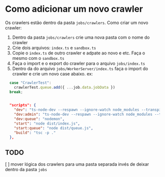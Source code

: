 # Como adicionar um novo crawler

Os crawlers estão dentro da pasta `jobs/crawlers`. Como criar um novo crawler:

1. Dentro da pasta `jobs/crawlers` crie uma nova pasta com o nome do crawler
2. Crie dois arquivos: `index.ts` e `sandbox.ts`
3. Copie o `index.ts` de outro crawler e adpate ao novo e etc. Faça o mesmo com o `sandbox.ts`
4. Faça o import e o export do crawler para o arquivo `jobs/index.ts`
5. Dentro da do arquivo `jobs/WorkerServer/index.ts` faça o import do crawler e crie um novo case abaixo. ex:
```javascript
  case "CrawlerTest":
    crawlerTest.queue.add({ ...job.data.jobData })
  break;
                    
```

```json
  "scripts": {
    "dev": "ts-node-dev --respawn --ignore-watch node_modules --transpile-only ./src",
    "dev:admin": "ts-node-dev --respawn --ignore-watch node_modules --transpile-only ./src",
    "dev:queue": "nodemon",
    "start": "node dist/index.js",
    "start:queue": "node dist/queue.js",
    "build": "tsc -p ."
  },
  ```

## TODO

[ ] mover lógica dos crawlers para uma pasta separada invés de deixar dentro da pasta `jobs`
